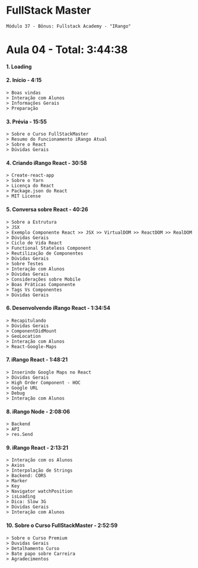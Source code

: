 # FullStack Master

```
Módulo 37 - Bônus: Fullstack Academy - "IRango"
```

# **Aula 04** - Total: 3:44:38


#### 1. Loading

#### 2. Início - 4:15
```
> Boas vindas
> Interação com Alunos
> Informações Gerais
> Preparação
```

#### 3. Prévia - 15:55
```
> Sobre o Curso FullStackMaster
> Resumo do Funcionamento iRango Atual
> Sobre o React
> Dúvidas Gerais
```

#### 4. Criando iRango React - 30:58
```
> Create-react-app
> Sobre o Yarn
> Licença do React
> Package.json do React
> MIT License
```

#### 5. Conversa sobre React - 40:26
```
> Sobre a Estrutura
> JSX
> Exemplo Componente React >> JSX >> VirtualDOM >> ReactDOM >> RealDOM
> Dúvidas Gerais
> Ciclo de Vida React
> Functional Stateless Component
> Reutilização de Componentes
> Dúvidas Gerais
> Sobre Testes
> Interação com Alunos
> Dúvidas Gerais
> Considerações sobre Mobile
> Boas Práticas Componente
> Tags Vs Componentes
> Dúvidas Gerais
```

#### 6. Desenvolvendo iRango React - 1:34:54
```
> Recapitulando
> Dúvidas Gerais
> ComponentDidMount
> GeoLocation
> Interação com Alunos
> React-Google-Maps
```

#### 7. iRango React - 1:48:21
```
> Inserindo Google Maps no React
> Dúvidas Gerais
> High Order Component - HOC
> Google URL
> Debug
> Interação com Alunos
```

#### 8. iRango Node - 2:08:06
```
> Backend
> API
> res.Send
```

#### 9. iRango React - 2:13:21
```
> Interação com os Alunos
> Axios
> Interpolação de Strings
> Backend: CORS
> Marker
> Key
> Navigator watchPosition
> isLoading
> Dica: Slow 3G
> Dúvidas Gerais
> Interação com Alunos
```

#### 10. Sobre o Curso FullStackMaster - 2:52:59
```
> Sobre o Curso Premium
> Duvidas Gerais
> Detalhamento Curso
> Bate papo sobre Carreira
> Agradecimentos
```